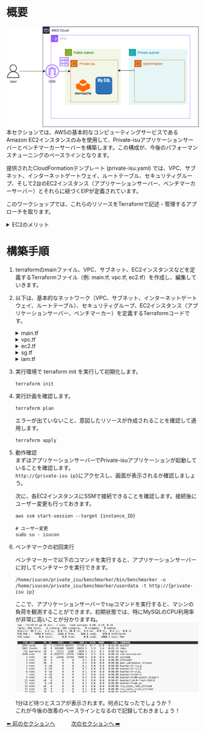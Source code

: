 # 概要
![02](../images/private-isu02.png)  
本セクションでは、AWSの基本的なコンピューティングサービスであるAmazon EC2インスタンスのみを使用して、Private-isuアプリケーションサーバーとベンチマーカーサーバーを構築します。この構成が、今後のパフォーマンスチューニングのベースラインとなります。

提供されたCloudFormationテンプレート (private-isu.yaml) では、VPC、サブネット、インターネットゲートウェイ、ルートテーブル、セキュリティグループ、そして2台のEC2インスタンス（アプリケーションサーバー、ベンチマーカーサーバー）とそれらに紐づくEIPが定義されています。

このワークショップでは、これらのリソースをTerraformで記述・管理するアプローチを取ります。

<details>
<summary>EC2のメリット</summary>
<ul>
<li><strong>柔軟なインスタンスタイプ:</strong> CPU、メモリ、ストレージ、ネットワーク容量の様々な組み合わせから、ワークロードに最適なインスタンスタイプを選択できます。</li>
<li><strong>スケーラビリティ:</strong> 必要に応じてインスタンス数を増減させたり、インスタンスタイプを変更したりすることが容易です。</li>
<li><strong>従量課金:</strong> 実際に使用したコンピューティング時間に対してのみ料金が発生します。</li>
<li><strong>OS選択の自由度:</strong> Linux、Windows Serverなど、様々なOSイメージを選択できます。</li>
<li><strong>フルコントロール:</strong> インスタンスに対する完全な制御権を持ち、OSレベルからの設定やソフトウェアのインストールが可能です。</li>
</ul>
</details>

# 構築手順
1. terraformのmainファイル、VPC、サブネット、EC2インスタンスなどを定義するTerraformファイル（例: main.tf, vpc.tf, ec2.tf）を作成し、編集していきます。

2. 以下は、基本的なネットワーク（VPC、サブネット、インターネットゲートウェイ、ルートテーブル）、セキュリティグループ、EC2インスタンス（アプリケーションサーバー、ベンチマーカー）を定義するTerraformコードです。
    <details>
    <summary>main.tf</summary>

    ```
    terraform {
      required_providers {
        aws = {
          source  = "hashicorp/aws"
          version = "5.91.0"
        }
      }
    }

    provider "aws" {
      region              = "us-east-1"
      default_tags {
        tags = {
          TerraformName = "CTOA-aws-handsON"
        }
      }
    }

    ```

    </details>

    <details>
    <summary>vpc.tf</summary>

    ```
    resource "aws_vpc" "vpc" {
      cidr_block = "10.10.0.0/16"
      tags = {
        Name = "private-isu-vpc"
      }
    }

    resource "aws_subnet" "public_1a" {
      vpc_id = aws_vpc.vpc.id

      availability_zone = "us-east-1a"
      cidr_block        = "10.10.0.0/24"
    }

    resource "aws_subnet" "public_1c" {
      vpc_id = aws_vpc.vpc.id

      availability_zone = "us-east-1c"
      cidr_block        = "10.10.3.0/24"
    }

    resource "aws_internet_gateway" "gw" {
      vpc_id = aws_vpc.vpc.id
    }

    resource "aws_route_table" "public_1a_rtb" {
      vpc_id = aws_vpc.vpc.id

      route {
        cidr_block = "0.0.0.0/0"
        gateway_id = aws_internet_gateway.gw.id
      }
    }

    resource "aws_route_table_association" "a" {
      subnet_id      = aws_subnet.public_1a.id
      route_table_id = aws_route_table.public_1a_rtb.id
    }

    resource "aws_route_table" "public_1c_rtb" {
      vpc_id = aws_vpc.vpc.id

      route {
        cidr_block = "0.0.0.0/0"
        gateway_id = aws_internet_gateway.gw.id
      }
    }

    resource "aws_route_table_association" "c" {
      subnet_id      = aws_subnet.public_1c.id
      route_table_id = aws_route_table.public_1c_rtb.id
    }
    ```

    </details>

    <details>
    <summary>ec2.tf</summary>

    ```
    #private_isu instance
    resource "aws_instance" "private_isu_web" {
      ami                         = "ami-04f51de327e6c4656" #Private-isu-AMI
      instance_type               = "c7a.large"
      iam_instance_profile        = aws_iam_instance_profile.private_isu_web_profile.name
      associate_public_ip_address = true
      vpc_security_group_ids      = [aws_security_group.private_isu_web.id]
      subnet_id                   = aws_subnet.public_1a.id
      user_data                   = <<-EOF
            snap install amazon-ssm-agent --classic
            snap start amazon-ssm-agent

        EOF
      tags = {
        Name = "Private-isu"
      }
    }

    #benchmark instance
    resource "aws_instance" "benchmark" {
      ami                         = "ami-04f51de327e6c4656" #Private-isu-AMI
      instance_type               = "c7a.xlarge"
      iam_instance_profile        = aws_iam_instance_profile.private_isu_web_profile.name
      associate_public_ip_address = true
      vpc_security_group_ids      = [aws_security_group.benchmark.id]
      subnet_id                   = aws_subnet.public_1a.id
      user_data                   = <<-EOF
            snap install amazon-ssm-agent --classic
            snap start amazon-ssm-agent

        EOF
      tags = {
        Name = "Private-isu-benchmark"
      }
    }
    ```
    </details>

    <details>
    <summary>sg.tf</summary>

    ```
    resource "aws_security_group" "private_isu_web" {
      name   = "Private-isu"
      vpc_id = aws_vpc.vpc.id
      ingress {
        from_port       = 80
        to_port         = 80
        protocol        = "tcp"
        cidr_blocks      = ["0.0.0.0/0"]
      }

      egress {
        from_port        = 0
        to_port          = 0
        protocol         = "-1"
        cidr_blocks      = ["0.0.0.0/0"]
        ipv6_cidr_blocks = ["::/0"]
      }
    }

    resource "aws_security_group" "benchmark" {
      name   = "Private-isu-benchmark"
      vpc_id = aws_vpc.vpc.id

      egress {
        from_port        = 0
        to_port          = 0
        protocol         = "-1"
        cidr_blocks      = ["0.0.0.0/0"]
        ipv6_cidr_blocks = ["::/0"]
      }
    }
    ```

    </details>

    <details>
    <summary>iam.tf</summary>

    ```
    resource "aws_iam_role" "private_isu_web" {
      name               = "private_isu_web"
      assume_role_policy = data.aws_iam_policy_document.private_isu_web_assume_role.json
    }
    data "aws_iam_policy_document" "private_isu_web_assume_role" {
      statement {
        actions = ["sts:AssumeRole"]

        principals {
          type        = "Service"
          identifiers = ["ec2.amazonaws.com"]
        }
      }
    }

    data "aws_iam_policy" "ssm_managed_instance_core" {
      arn = "arn:aws:iam::aws:policy/AmazonSSMManagedInstanceCore"
    }
    resource "aws_iam_role_policy_attachment" "private_isu_web_ssm_managed_instance_core" {
      role       = aws_iam_role.private_isu_web.name
      policy_arn = data.aws_iam_policy.ssm_managed_instance_core.arn
    }

    # privte-isuインスタンスプロファイルを作成
    resource "aws_iam_instance_profile" "private_isu_web_profile" {
      name = "private-isu-web-instance-profile"
      role = aws_iam_role.private_isu_web.name
    }
    ```

    </details>

3. 実行環境で terraform init を実行して初期化します。
    ```
    terraform init
    ```

4. 実行計画を確認します。
   ```
   terraform plan
   ```
    エラーが出ていないこと、意図したリソースが作成されることを確認して適用します。
    ```
    terraform apply
    ```

5. 動作確認  
    まずはアプリケーションサーバーでPrivate-isuアプリケーションが起動していることを確認します。  
    `http://{private-isu ip}`にアクセスし、画面が表示されるか確認しましょう。

    次に、各EC2インスタンスにSSMで接続できることを確認します。接続後にユーザー変更も行っておきます。  
    ```
    aws ssm start-session --target {instance_ID}
    
    # ユーザー変更
    sudo su - isucon
    ```

6. ベンチマークの初回実行

    ベンチマーカーで以下のコマンドを実行すると、アプリケーションサーバーに対してベンチマークを実行できます。
    ```
    /home/isucon/private_isu/benchmarker/bin/benchmarker -u /home/isucon/private_isu/benchmarker/userdata -t http://{private-isu ip}
    ```

    ここで、アプリケーションサーバーで`top`コマンドを実行すると、マシンの負荷を観測することができます。初期状態では、特にMySQLのCPU利用率が非常に高いことが分かりますね。
    ![](/images/2025-05-24-14-40-08.png)


    1分ほど待つとスコアが表示されます。何点になったでしょうか？  
    これが今後の改善のベースラインとなるので記録しておきましょう！  

 [⬅️ 前のセクションへ](../01-initial-environment/README.md)　　　[次のセクションへ ➡️](../03-database-migration-to-aurora/README.md)
